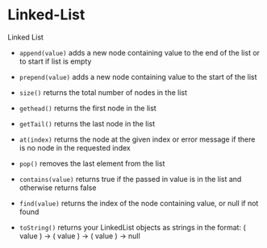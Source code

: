 # Linked-List

Linked List

- `append(value)` adds a new node containing value to the end of the list or to start if list is empty

- `prepend(value)` adds a new node containing value to the start of the list

- `size()` returns the total number of nodes in the list

- `gethead()` returns the first node in the list

- `getTail()` returns the last node in the list

- `at(index)` returns the node at the given index or error message if there is no node in the requested index

- `pop()` removes the last element from the list

- `contains(value)` returns true if the passed in value is in the list and otherwise returns false

- `find(value)` returns the index of the node containing value, or null if not found

- `toString()` returns your LinkedList objects as strings in the format: ( value ) -> ( value ) -> ( value ) -> null
